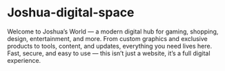 # Joshua-digital-space
 Welcome to Joshua’s World — a modern digital hub for gaming, shopping, design, entertainment, and more. From custom graphics and exclusive products to tools, content, and updates, everything you need lives here. Fast, secure, and easy to use — this isn’t just a website, it’s a full digital experience.
